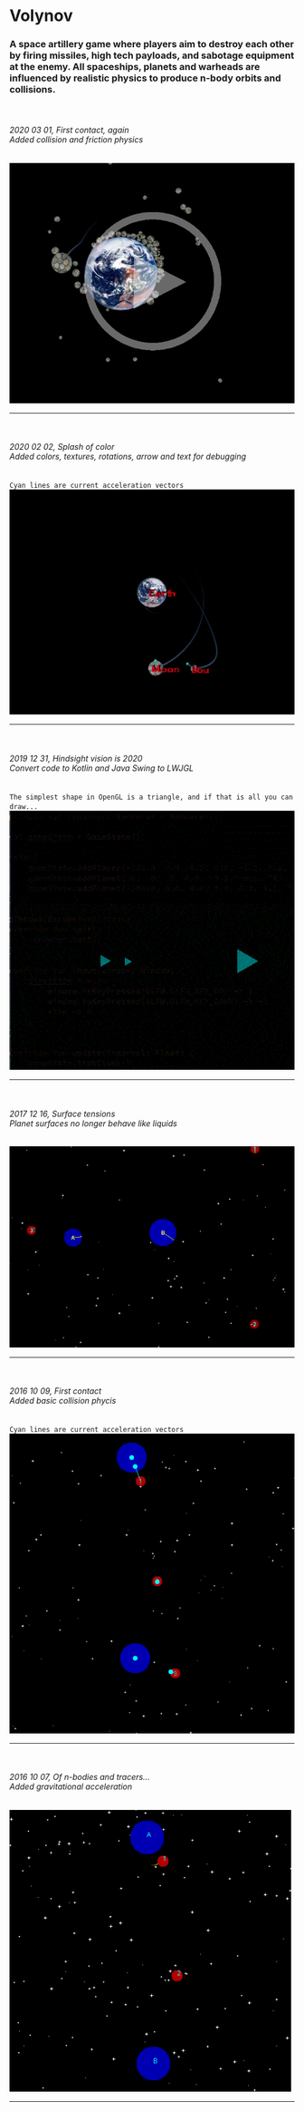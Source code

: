 # <h1>Volynov</h1>
<h3>A space artillery game where players aim to destroy each other by firing missiles, high tech payloads, and sabotage equipment at the enemy. All spaceships, planets and warheads are influenced by realistic physics to produce n-body orbits and collisions.</h3>

<br>
<h6>2020 03 01, First contact, again 
<br> <i>Added collision and friction physics</i></h6>
<a href="https://github.com/Blaarkies/Volynov/blob/master/assets/first_contact.mp4?raw=true">
<img src="https://github.com/Blaarkies/Volynov/blob/master/assets/first_contact.png"/>
</a>
<hr>

<br>
<h6>2020 02 02, Splash of color 
<br> <i>Added colors, textures, rotations, arrow and text for debugging</i></h6>
<code>Cyan lines are current acceleration vectors</code>
<img src="https://github.com/Blaarkies/Volynov/blob/master/assets/splash_of_color.gif"/>
<hr>

<br>
<h6>2019 12 31, Hindsight vision is 2020 
<br> <i>Convert code to Kotlin and Java Swing to LWJGL</i></h6>
<code>The simplest shape in OpenGL is a triangle, and if that is all you can draw...</code>
<img src="https://github.com/Blaarkies/Volynov/blob/master/assets/how_to_draw_triangles.gif"/>
<hr>

<br>
<h6>2017 12 16, Surface tensions 
<br> <i>Planet surfaces no longer behave like liquids</i></h6>
<img src="https://github.com/Blaarkies/Volynov/blob/master/assets/reaction_force_from_planets.gif"/>
<hr>

<br>
<h6>2016 10 09, First contact 
<br> <i>Added basic collision phycis</i></h6>
<code>Cyan lines are current acceleration vectors</code>
<img src="https://github.com/Blaarkies/Volynov/blob/master/assets/first_collisions.gif"/>
<hr>

<br>
<h6>2016 10 07, Of n-bodies and tracers...
<br> <i>Added gravitational acceleration</i></h6>
<img src="https://github.com/Blaarkies/Volynov/blob/master/assets/n_body_tracers.gif"/>
<hr>
